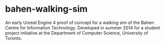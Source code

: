 # bahen-walking-sim
An early Unreal Engine 4 proof of concept for a walking sim of the Bahen Centre for Information Technology. Developed in summer 2014 for a student project initiative at the Department of Computer Science, University of Toronto.
